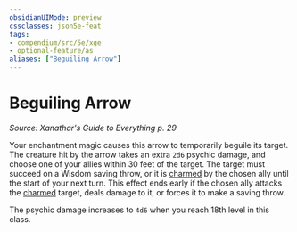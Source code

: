 ```yaml
---
obsidianUIMode: preview
cssclasses: json5e-feat
tags:
- compendium/src/5e/xge
- optional-feature/as
aliases: ["Beguiling Arrow"]
---
```

# Beguiling Arrow
*Source: Xanathar's Guide to Everything p. 29*  

Your enchantment magic causes this arrow to temporarily beguile its target. The creature hit by the arrow takes an extra `2d6` psychic damage, and choose one of your allies within 30 feet of the target. The target must succeed on a Wisdom saving throw, or it is [charmed](2.%20GM%20Tools/Misc%20DND%20Handbook/compendium/rules/conditions.md#charmed) by the chosen ally until the start of your next turn. This effect ends early if the chosen ally attacks the [charmed](2.%20GM%20Tools/Misc%20DND%20Handbook/compendium/rules/conditions.md#charmed) target, deals damage to it, or forces it to make a saving throw.

The psychic damage increases to `4d6` when you reach 18th level in this class.